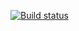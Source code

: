 [![Build status](https://ci.appveyor.com/api/projects/status/pqk2g3d785iyi75l/branch/main?svg=true)](https://ci.appveyor.com/project/orlovaaa/ajs-test-func/branch/main)
